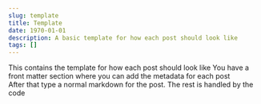 ```yaml
---
slug: template
title: Template
date: 1970-01-01
description: A basic template for how each post should look like 
tags: []
---
```


This contains the template for how each post should look like 
You have a front matter section where you can add the metadata for each post  
After that type a normal markdown for the post. The rest is handled by the code 


